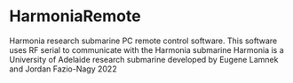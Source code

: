 # HarmoniaRemote
Harmonia research submarine PC remote control software. 
This software uses RF serial to communicate with the Harmonia submarine
Harmonia is a University of Adelaide research submarine developed by Eugene Lamnek and Jordan Fazio-Nagy
2022
